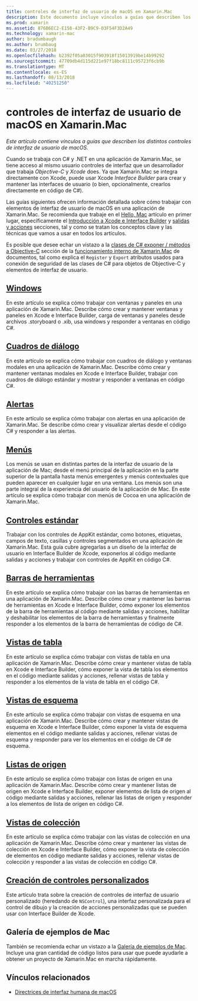 ```yaml
---
title: controles de interfaz de usuario de macOS en Xamarin.Mac
description: Este documento incluye vínculos a guías que describen los distintos controles de interfaz de usuario disponibles para los desarrolladores de Xamarin.Mac. Contenido vinculado echa un vistazo a windows, los cuadros de diálogo, alertas, menús, barras de herramientas, las vistas de tablas, vistas de esquema y más.
ms.prod: xamarin
ms.assetid: 876B6EC2-E158-43F2-B9C9-03F54F3D2A49
ms.technology: xamarin-mac
author: bradumbaugh
ms.author: brumbaug
ms.date: 03/27/2018
ms.openlocfilehash: b2392f05a03015f903918f15013919be14b99292
ms.sourcegitcommit: 47709db4d115d221e97f18bc8111c95723f6cb9b
ms.translationtype: MT
ms.contentlocale: es-ES
ms.lasthandoff: 08/13/2018
ms.locfileid: "40251250"
---
```

# <a name="macos-user-interface-controls-in-xamarinmac"></a>controles de interfaz de usuario de macOS en Xamarin.Mac

_Este artículo contiene vínculos a guías que describen los distintos controles de interfaz de usuario de macOS._

Cuando se trabaja con C# y .NET en una aplicación de Xamarin.Mac, se tiene acceso al mismo usuario controles de interfaz que un desarrollador que trabaja *Objective-C* y *Xcode* does. Ya que Xamarin.Mac se integra directamente con Xcode, puede usar Xcode _Interface Builder_ para crear y mantener las interfaces de usuario (o bien, opcionalmente, crearlos directamente en código de C#).

Las guías siguientes ofrecen información detallada sobre cómo trabajar con elementos de interfaz de usuario de macOS en una aplicación de Xamarin.Mac. Se recomienda que trabaje en el [Hello, Mac](~/mac/get-started/hello-mac.md) artículo en primer lugar, específicamente el [Introducción a Xcode e Interface Builder](~/mac/get-started/hello-mac.md#introduction-to-xcode-and-interface-builder) y [salidas y acciones](~/mac/get-started/hello-mac.md#outlets-and-actions) secciones, tal y como se tratan los conceptos clave y las técnicas que vamos a usar en todos los artículos.

Es posible que desee echar un vistazo a la [clases de C# exponer / métodos a Objective-C](~/mac/internals/how-it-works.md#exposing-c-classes--methods-to-objective-c) sección de la [funcionamiento interno de Xamarin.Mac](~/mac/internals/how-it-works.md) de documentos, tal como explica el `Register` y `Export` atributos usados para conexión de seguridad de las clases de C# para objetos de Objective-C y elementos de interfaz de usuario.

## <a name="windowsmacuser-interfacewindowmd"></a>[Windows](~/mac/user-interface/window.md)

En este artículo se explica cómo trabajar con ventanas y paneles en una aplicación de Xamarin.Mac. Describe cómo crear y mantener ventanas y paneles en Xcode e Interface Builder, carga de ventanas y paneles desde archivos .storyboard o .xib, usa windows y responder a ventanas en código C#.

## <a name="dialogsmacuser-interfacedialogmd"></a>[Cuadros de diálogo](~/mac/user-interface/dialog.md)

En este artículo se explica cómo trabajar con cuadros de diálogo y ventanas modales en una aplicación de Xamarin.Mac. Describe cómo crear y mantener ventanas modales en Xcode e Interface Builder, trabajar con cuadros de diálogo estándar y mostrar y responder a ventanas en código C#.

## <a name="alertsmacuser-interfacealertmd"></a>[Alertas](~/mac/user-interface/alert.md)

En este artículo se explica cómo trabajar con alertas en una aplicación de Xamarin.Mac. Se describe cómo crear y visualizar alertas desde el código C# y responder a las alertas.

## <a name="menusmacuser-interfacemenumd"></a>[Menús](~/mac/user-interface/menu.md)

Los menús se usan en distintas partes de la interfaz de usuario de la aplicación de Mac; desde el menú principal de la aplicación en la parte superior de la pantalla hasta menús emergentes y menús contextuales que pueden aparecer en cualquier lugar en una ventana. Los menús son una parte integral de la experiencia del usuario de la aplicación de Mac. En este artículo se explica cómo trabajar con menús de Cocoa en una aplicación de Xamarin.Mac.

## <a name="standard-controlsmacuser-interfacestandard-controlsmd"></a>[Controles estándar](~/mac/user-interface/standard-controls.md)

Trabajar con los controles de AppKit estándar, como botones, etiquetas, campos de texto, casillas y controles segmentados en una aplicación de Xamarin.Mac. Esta guía cubre agregarlas a un diseño de la interfaz de usuario en Interface Builder de Xcode, exponerlos al código mediante salidas y acciones y trabajar con controles de AppKit en código C#.

## <a name="toolbarsmacuser-interfacetoolbarmd"></a>[Barras de herramientas](~/mac/user-interface/toolbar.md)

En este artículo se explica cómo trabajar con las barras de herramientas en una aplicación de Xamarin.Mac. Describe cómo crear y mantener las barras de herramientas en Xcode e Interface Builder, cómo exponer los elementos de la barra de herramientas al código mediante salidas y acciones, habilitar y deshabilitar los elementos de la barra de herramientas y finalmente responder a los elementos de la barra de herramientas de código de C#.

## <a name="table-viewsmacuser-interfacetable-viewmd"></a>[Vistas de tabla](~/mac/user-interface/table-view.md)

En este artículo se explica cómo trabajar con vistas de tabla en una aplicación de Xamarin.Mac. Describe cómo crear y mantener vistas de tabla en Xcode e Interface Builder, cómo exponer la vista de tabla los elementos en el código mediante salidas y acciones, rellenar vistas de tabla y responder a los elementos de la vista de tabla en el código C#.

## <a name="outline-viewsmacuser-interfaceoutline-viewmd"></a>[Vistas de esquema](~/mac/user-interface/outline-view.md)

En este artículo se explica cómo trabajar con vistas de esquema en una aplicación de Xamarin.Mac. Describe cómo crear y mantener vistas de esquema en Xcode e Interface Builder, cómo exponer la vista de esquema elementos en el código mediante salidas y acciones, rellenar vistas de esquema y responder para ver los elementos en el código de C# de esquema.

## <a name="source-listsmacuser-interfacesource-listmd"></a>[Listas de origen](~/mac/user-interface/source-list.md)

En este artículo se explica cómo trabajar con listas de origen en una aplicación de Xamarin.Mac. Describe cómo crear y mantener listas de origen en Xcode e Interface Builder, exponer elementos de lista de origen al código mediante salidas y acciones, rellenar las listas de origen y responder a los elementos de lista de origen en código C#.

## <a name="collection-viewsmacuser-interfacecollection-viewmd"></a>[Vistas de colección](~/mac/user-interface/collection-view.md)

En este artículo se explica cómo trabajar con las vistas de colección en una aplicación de Xamarin.Mac. Describe cómo crear y mantener las vistas de colección en Xcode e Interface Builder, cómo exponer la vista de colección de elementos en código mediante salidas y acciones, rellenar vistas de colección y responder a las vistas de colección en código C#.

## <a name="creating-custom-controlsmacuser-interfacecustom-controlsmd"></a>[Creación de controles personalizados](~/mac/user-interface/custom-controls.md)

Este artículo trata sobre la creación de controles de interfaz de usuario personalizado (heredando de `NSControl`), una interfaz personalizada para el control de dibujo y la creación de acciones personalizadas que se pueden usar con Interface Builder de Xcode.

## <a name="mac-samples-gallery"></a>Galería de ejemplos de Mac

También se recomienda echar un vistazo a la [Galería de ejemplos de Mac](https://developer.xamarin.com/samples/mac/all/). Incluye una gran cantidad de código listos para usar que puede ayudarle a obtener un proyecto de Xamarin.Mac en marcha rápidamente.

## <a name="related-links"></a>Vínculos relacionados

- [Directrices de interfaz humana de macOS](https://developer.apple.com/macos/human-interface-guidelines/overview/themes/)
